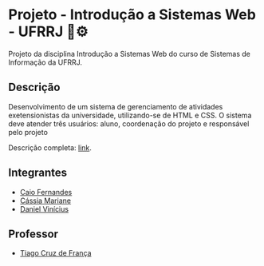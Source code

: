 # Projeto - Introdução a Sistemas Web - UFRRJ 🌳⚙️

Projeto da disciplina Introdução a Sistemas Web do curso de Sistemas de Informação da UFRRJ.

## Descrição

Desenvolvimento de um sistema de gerenciamento de atividades exetensionistas da universidade, utilizando-se de HTML e CSS. O sistema deve atender três usuários: aluno, coordenação do projeto e responsável pelo projeto

Descrição completa: [link](https://docs.google.com/document/d/1z4RnxCUR_k_qC91TuY2AIhOSi_KR70YD7cM0S4OiD_c/edit).

## Integrantes

- [Caio Fernandes](https://github.com/CaioFernandesRural)
- [Cássia Mariane](https://github.com/cassiamariane)
- [Daniel Vinícius](https://github.com/danvinicius)

## Professor

- [Tiago Cruz de França](https://github.com/tcruzfranca)

